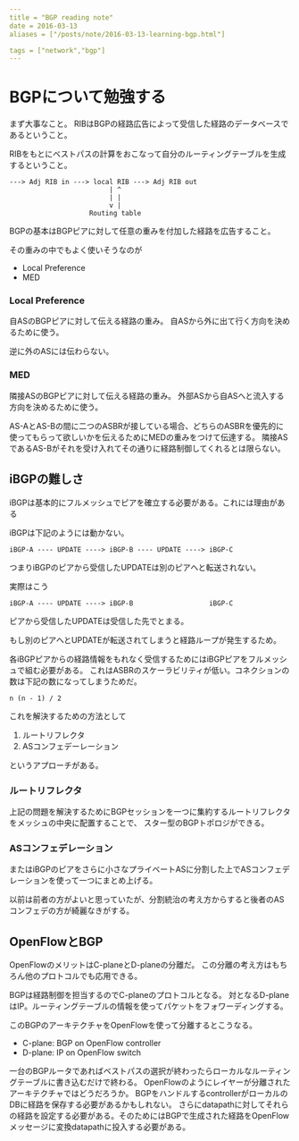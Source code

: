 ```yaml
---
title = "BGP reading note"
date = 2016-03-13
aliases = ["/posts/note/2016-03-13-learning-bgp.html"]

tags = ["network","bgp"]
---
```


# BGPについて勉強する

まず大事なこと。
RIBはBGPの経路広告によって受信した経路のデータベースであるということ。

RIBをもとにベストパスの計算をおこなって自分のルーティングテーブルを生成するということ。

```
---> Adj RIB in ---> local RIB ---> Adj RIB out
                         | ^
                         | |
                         v |
                    Routing table
```

BGPの基本はBGPピアに対して任意の重みを付加した経路を広告すること。

その重みの中でもよく使いそうなのが

- Local Preference
- MED

### Local Preference

自ASのBGPピアに対して伝える経路の重み。
自ASから外に出て行く方向を決めるために使う。

逆に外のASには伝わらない。

### MED

隣接ASのBGPピアに対して伝える経路の重み。
外部ASから自ASへと流入する方向を決めるために使う。

AS-AとAS-Bの間に二つのASBRが接している場合、どちらのASBRを優先的に使ってもらって欲しいかを伝えるためにMEDの重みをつけて伝達する。
隣接ASであるAS-Bがそれを受け入れてその通りに経路制御してくれるとは限らない。

## iBGPの難しさ

iBGPは基本的にフルメッシュでピアを確立する必要がある。これには理由がある

iBGPは下記のようには動かない。

```
iBGP-A ---- UPDATE ----> iBGP-B ---- UPDATE ----> iBGP-C
```

つまりiBGPのピアから受信したUPDATEは別のピアへと転送されない。

実際はこう

```
iBGP-A ---- UPDATE ----> iBGP-B                   iBGP-C
```

ピアから受信したUPDATEは受信した先でとまる。

もし別のピアへとUPDATEが転送されてしまうと経路ループが発生するため。

各iBGPピアからの経路情報をもれなく受信するためにはiBGPピアをフルメッシュで組む必要がある。
これはASBRのスケーラビリティが低い。コネクションの数は下記の数になってしまうためだ。

```
n (n - 1) / 2
```

これを解決するための方法として

1. ルートリフレクタ
2. ASコンフェデーレーション

というアプローチがある。

### ルートリフレクタ

上記の問題を解決するためにBGPセッションを一つに集約するルートリフレクタをメッシュの中央に配置することで、
スター型のBGPトポロジができる。

### ASコンフェデレーション

またはiBGPのピアをさらに小さなプライベートASに分割した上でASコンフェデレーションを使って一つにまとめ上げる。

以前は前者の方がよいと思っていたが、分割統治の考え方からすると後者のASコンフェデの方が綺麗なきがする。

## OpenFlowとBGP

OpenFlowのメリットはC-planeとD-planeの分離だ。
この分離の考え方はもちろん他のプロトコルでも応用できる。

BGPは経路制御を担当するのでC-planeのプロトコルとなる。
対となるD-planeはIP。ルーティングテーブルの情報を使ってパケットをフォワーディングする。

このBGPのアーキテクチャをOpenFlowを使って分離するとこうなる。

- C-plane: BGP on OpenFlow controller
- D-plane: IP on OpenFlow switch

一台のBGPルータであればベストパスの選択が終わったらローカルなルーティングテーブルに書き込むだけで終わる。
OpenFlowのようにレイヤーが分離されたアーキテクチャではどうだろうか。
BGPをハンドルするcontrollerがローカルのDBに経路を保存する必要があるかもしれない。
さらにdatapathに対してそれらの経路を設定する必要がある。そのためにはBGPで生成された経路をOpenFlow
メッセージに変換datapathに投入する必要がある。

